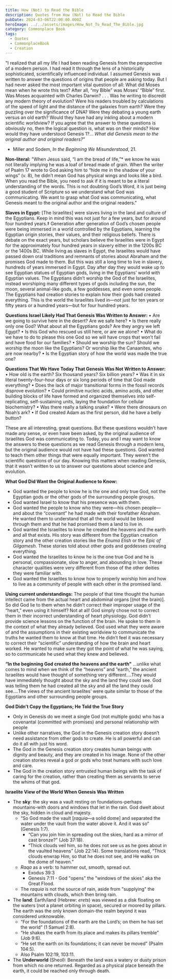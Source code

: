 ```yaml
---
title: How (Not) to Read the Bible
description: Quotes from How (Not) to Read the Bible
pubDate: 2024-03-06T22:00:00.000Z
heroImage: ../../assets/images/How_Not_To_Read_The_Bible.jpg
category: Commonplace Book
tags:
  - Quotes
  - CommonplaceBook
  - Creation
---
```

"I realized that all my life I had been reading Genesis from the perspective of a modern person. I had read it through the lens of a historically sophisticated, scientifically influenced individual. I assumed Genesis was written to answer the questions of origins that people are asking today.
But I had never asked the most important vital question of all: What did Moses mean when he wrote this text? After all, “my Bible” was Moses’ “Bible” first. Was Moses acquainted with Charles Darwin? . . . Was he writing to discredit any modern theory of evolution? Were his readers troubled by calculations of the speed of light and the distance of the galaxies from earth? Were they puzzling over the significance of DNA? Were they debating a young earth versus an old earth? Would they have had any inkling about a modern scientific worldview?
If you agree that the answer to these questions is obviously no, then the logical question is, what was on their minds? How would they have understood Genesis 1?... _What did Genesis mean to the original author and original readers?_"
- Miller and Sodem, _In the Beginning We Misunderstood_, 21.

**Non-literal:**
"When Jesus said, “I am the bread of life,”* we know he was not literally implying he was a loaf of bread made of grain. When the writer of Psalm 17 wrote to God asking him to “hide me in the shadow of your wings” (v. 8), he didn’t mean God has physical wings and looks like a bird. When you read the Bible, you need to ask if it is meant to be a literal understanding of the words. This is not doubting God’s Word, it is just being a good student of Scripture so we understand what God was communicating. We want to grasp what God was communicating, what Genesis meant to the original author and the original readers."

**Slaves in Egypt:**
\[The Israelites\] were slaves living in the land and culture of the Egyptians. Keep in mind this was not just for a few years, but for around four hundred years.‡ Generation after generation of God’s chosen people were being immersed in a world controlled by the Egyptians, learning the Egyptian origin stories, their values, and their religious beliefs. There is debate on the exact years, but scholars believe the Israelites were in Egypt for the approximately four hundred years in slavery either in the 1200s BC or the 1400s BC. While living as slaves in Egypt, the Israelites would have passed down oral traditions and remnants of stories about Abraham and the promises God made to them. But this was still a long time to live in slavery, hundreds of years immersed in Egypt. Day after day they would wake up to see Egyptian statues of Egyptian gods, living in the Egyptians’ world with Egyptian values. The Egyptians didn’t worship the God of the Israelites, instead worshiping many different types of gods including the sun, the moon, several animal-like gods, a few goddesses, and even some people. The Egyptians had creation stories to explain how their gods had created everything. This is the world the Israelites lived in—not just for ten years or fifty years or a hundred years—but for four hundred years.

**Questions Israel Likely Had That Genesis Was Written to Answer:**
    • Are we going to survive here in the desert? Are we safe here?
    • Is there really only one God? What about all the Egyptians gods? Are they angry we left Egypt?
    • Is this God who rescued us still here, or are we alone?
    • What do we have to do to please this one God so we will have crops that won’t fail and have food for our families?
    • Should we worship the sun? Should we worship the moon like the Egyptians? Or worship like the Canaanites, who are now nearby?
    • Is the Egyptian story of how the world was made the true one?

**Questions That We Have Today That Genesis Was Not Written to Answer:**
    • How old is the earth? Six thousand years? Six billion years?
    • Was it in six literal twenty-four-hour days or six long periods of time that God made everything?
    • Does the lack of major transitional forms in the fossil records disprove evolution?
    • Could primitive nucleic acids, amino acids, and other building blocks of life have formed and organized themselves into self-replicating, self-sustaining units, laying the foundation for cellular biochemistry?
    • Was there really a talking snake?
    • Were there dinosaurs on Noah’s ark?
    • If God created Adam as the first person, did he have a belly button?

These are all interesting, great questions. But these questions wouldn’t have made any sense, or even have been asked, by the original audience of Israelites God was communicating to. Today, you and I may want to know the answers to these questions as we read Genesis through a modern lens, but the original audience would not have had these questions. God wanted to teach them other things that were equally important. They weren’t the scientific questions of our day. Knowing this matters when reading Genesis, that it wasn’t written to us to answer our questions about science and evolution.

**What God Did Want the Original Audience to Know:**
- God wanted the people to know he is the one and only true God, not the Egyptian gods or the other gods of the surrounding people groups.
- God wanted Israel to know that his presence was with them.
- God wanted the people to know who they were—his chosen people—and about the “covenant” he had made with their forefather Abraham. He wanted them to understand that all the world would be blessed through them and that he had promised them a land to live in.
- God wanted the Israelites to know he created the heavens and the earth and all that exists. His story was different from the Egyptian creation story and the other creation stories like the _Enuma Elish_ or the _Epic of Gilgamesh_. These stories told about other gods and goddesses creating everything.
- God wanted the Israelites to know he is the one true God and he is personal, compassionate, slow to anger, and abounding in love. These character qualities were very different from those of the other deities they were familiar with.
- God wanted the Israelites to know how to properly worship him and how to live as a community of people with each other in the promised land.

**Using current understandings:**
The people of that time thought the human intellect came from the actual heart and abdominal organs \[(not the brain)\]. So did God lie to them when he didn’t correct their improper usage of the “heart,” even using it himself? Not at all! God simply chose not to correct them in their incorrect understanding of heart physiology. God didn’t provide science lessons on the function of the brain. He spoke to them in the context of what they already believed. God used what they were aware of and the assumptions in their existing worldview to communicate the truths he wanted them to know at that time. He didn’t feel it was necessary to correct their “scientific” understanding of how the brain and heart worked. He wanted to make sure they got the point of what he was saying, so to communicate he used what they knew and believed.

**“In the beginning God created the heavens and the earth"**
…unlike what comes to mind when we think of the “heavens” and “earth,” the ancient Israelites would have thought of something very different....They would have immediately thought about the sky and the land they could see. God was telling them he had created all the sky and all the land they could see....The views of the ancient Israelites’ were quite similar to those of the Egyptians and other surrounding people groups.

**God Didn’t Copy the Egyptians; He Told the True Story**
- Only in Genesis do we meet a single God (not multiple gods) who has a covenantal (committed with promises) and personal relationship with people
- Unlike other narratives, the God in the Genesis creation story doesn’t need assistance from other gods to create. He is all powerful and can do it all with just his word.
- The God in the Genesis creation story creates human beings with dignity and beauty, and they are created in his image. None of the other creation stories reveal a god or gods who treat humans with such love and care.
- The God in the creation story entrusted human beings with the task of caring for the creation, rather than creating them as servants to serve the whims of that god.

**Israelite View of the World When Genesis Was Written**
- The **sky**: the sky was a vault resting on foundations-perhaps mountains-with doors and windows that let in the rain. God dwelt about the sky, hidden in cloud and majesty. 
    - “So God made the vault \[_raquia_—a solid dome\] and separated the water under the vault from the water above it. And it was so” (Genesis 1:7).
        - “Can you join him in spreading out the skies, hard as a mirror of cast bronze?” (Job 37:18).
        - “Thick clouds veil him, so he does not see us as he goes about in the vaulted heavens” (Job 22:14). Some translations read, “Thick clouds enwrap Him, so that he does not see, and He walks on the dome of heaven.”
    - *Raqa* as a verb: to hammer out, smooth, spread out.
        - Exodus 39:3
        - Genesis 7:11 - God "opens" the "windows of the skies" aka the Great Flood.
    - The *raquia* is not the source of rain, aside from "supplying" the mountains with clouds, which then bring rain. 
- The **land**: Earth/land (Hebrew: *erets*) was viewed as a disk floating on the waters (not a planet orbiting in space), secured or moored by pillars. The earth was the only known domain-the realm beyond it was considered unknowable. 
    - “For the foundations of the earth are the Lord’s; on them he has set the world” (1 Samuel 2:8).
    - “He shakes the earth from its place and makes its pillars tremble” (Job 9:6).
    - “He set the earth on its foundations; it can never be moved” (Psalm 104:5).
    - Also Psalm 102:19, 103:11. 
- The **Underworld** (Sheol): Beneath the land was a watery or dusty prison from which no one returned. Regarded as a physical place beneath the earth, it could be reached only through death.  